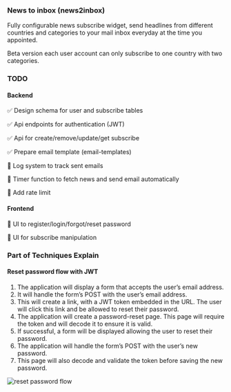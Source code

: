 ### News to inbox (news2inbox)

Fully configurable news subscribe widget, send headlines from different countries and categories to your mail inbox everyday at the time you appointed.

Beta version each user account can only subscribe to one country with two categories.

### TODO

#### Backend

:white_check_mark: Design schema for user and subscribe tables

:white_check_mark: Api endpoints for authentication (JWT)

:white_check_mark: Api for create/remove/update/get subscribe

:white_check_mark: Prepare email template (email-templates)

:dart: Log system to track sent emails

:dart: Timer function to fetch news and send email automatically

:dart: Add rate limit

#### Frontend

:dart: UI to register/login/forgot/reset password

:dart: UI for subscribe manipulation

### Part of Techniques Explain

#### Reset password flow with JWT

1. The application will display a form that accepts the user’s email address.
2. It will handle the form’s POST with the user’s email address.
3. This will create a link, with a JWT token embedded in the URL. The user will click this link and be allowed to reset their password.
4. The application will create a password-reset page. This page will require the token and will decode it to ensure it is valid.
5. If successful, a form will be displayed allowing the user to reset their password.
6. The application will handle the form’s POST with the user’s new password.
7. This page will also decode and validate the token before saving the new password.

![reset password flow](https://cloud.netlifyusercontent.com/assets/344dbf88-fdf9-42bb-adb4-46f01eedd629/2a2c2f82-1c92-4319-8af2-871ff6d4624b/reset-password-workflow-preview-opt.png)
